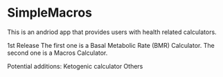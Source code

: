 # SimpleMacros


This is an andriod app that provides users with health related calculators.

1st Release
The first one is a Basal Metabolic Rate (BMR) Calculator.
The second one is a Macros Calculator.

Potential additions:
Ketogenic calculator
Others
